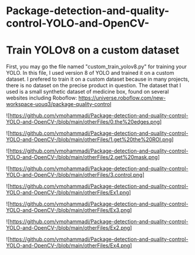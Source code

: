 # Package-detection-and-quality-control-YOLO-and-OpenCV-

# Train YOLOv8 on a custom dataset
First, you may go the file named "custom_train_yolov8.py" for training your YOLO. In this file, I used version 8 of YOLO and trained it on a custom dataset. I prefered to train it on a custom dataset because in many projects, there is no dataset on the precise product in question. The dataset that I used is a small synthetic dataset of medicine box, found on several websites including Roboflow:
https://universe.roboflow.com/new-workspace-uouq3/package-quality-control

![https://github.com/vmohammadi/Package-detection-and-quality-control-YOLO-and-OpenCV-/blob/main/otherFiles/0.the%20edges.png]

![https://github.com/vmohammadi/Package-detection-and-quality-control-YOLO-and-OpenCV-/blob/main/otherFiles/1.get%20the%20ROI.png]

![https://github.com/vmohammadi/Package-detection-and-quality-control-YOLO-and-OpenCV-/blob/main/otherFiles/2.get%20mask.png]

![https://github.com/vmohammadi/Package-detection-and-quality-control-YOLO-and-OpenCV-/blob/main/otherFiles/3.control.png]

![https://github.com/vmohammadi/Package-detection-and-quality-control-YOLO-and-OpenCV-/blob/main/otherFiles/Ex1.png]

![https://github.com/vmohammadi/Package-detection-and-quality-control-YOLO-and-OpenCV-/blob/main/otherFiles/Ex3.png]

![https://github.com/vmohammadi/Package-detection-and-quality-control-YOLO-and-OpenCV-/blob/main/otherFiles/Ex2.png]

![https://github.com/vmohammadi/Package-detection-and-quality-control-YOLO-and-OpenCV-/blob/main/otherFiles/Ex4.png]
